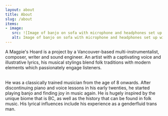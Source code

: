 ```yaml
---
layout: about
title: About
slug: /about
items:
- image:
   src: ![Image of banjo on sofa with microphone and headphones set up with computer for recording style](https://github.com/ruffledbirdling/music/blob/48b6d643fefce09e92906b209926abf1cadab8e2/assets/img/recordingbanjo.jpg)
   alt: Image of banjo on sofa with microphone and headphones set up with computer for recording style
---
```

A Magpie's Hoard is a project by a Vancouver-based multi-instrumentalist, composer, writer and sound engineer. An artist with a captivating voice and illustrative lyrics, his musical stylings blend folk traditions with modern elements which passionately engage listeners.  
  
<br>
He was a classically trained musician from the age of 8 onwards. After discontinuing piano and voice lessons in his early twenties, he started playing banjo and finding joy in music again. He is hugely inspired by the unique biome that is BC, as well as the history that can be found in folk music. His lyrical influences include his experience as a genderfluid trans man.
<br>
<br>
